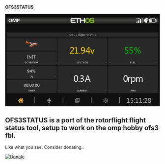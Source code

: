 **OFS3STATUS**

<img src="https://raw.githubusercontent.com/robthomson/omp-ofs3-status/refs/heads/main/git/status.png" width="800" alt="MAIN PAGE">


OFS3STATUS is a port of the rotorflight flight status tool, setup to work on the omp hobby ofs3 fbl.
---



Like what you see.  Consider donating..

[![Donate](https://github.com/robthomson/omp-osf3-status/blob/main/git/paypal-donate-button.png?raw=true)](https://www.paypal.com/donate/?hosted_button_id=SJVE2326X5R7A)

